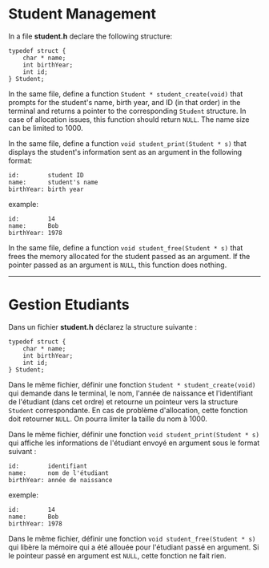 # Student Management

In a file **student.h** declare the following structure:

```
typedef struct {
    char * name;
    int birthYear;
    int id;
} Student;
```

In the same file, define a function `Student * student_create(void)`
that prompts for the student's name, birth year, and ID (in that order) in the terminal
and returns a pointer to the corresponding `Student` structure. In case of allocation issues, this function should return `NULL`. The name size can be limited to 1000.

In the same file, define a function `void student_print(Student * s)`
that displays the student's information sent as an argument in the following format:
```
id:        student ID
name:      student's name
birthYear: birth year
```
example:
```
id:        14
name:      Bob
birthYear: 1978
```

In the same file, define a function `void student_free(Student * s)`
that frees the memory allocated for the student passed as an argument.
If the pointer passed as an argument is `NULL`, this function does nothing.

---

# Gestion Etudiants

Dans un fichier **student.h** déclarez la structure suivante :

```
typedef struct {
    char * name;
    int birthYear;
    int id;
} Student;
```

Dans le même fichier, définir une fonction `Student * student_create(void)`
qui demande dans le terminal, le nom, l'année de naissance et l'identifiant de l'étudiant (dans cet ordre)
et retourne un pointeur vers la structure `Student` correspondante. En cas de problème d'allocation, cette fonction doit retourner `NULL`. On pourra limiter la taille du nom à 1000.

Dans le même fichier, définir une fonction `void student_print(Student * s)`
qui affiche les informations de l'étudiant envoyé en argument sous le format suivant :
```
id:        identifiant
name:      nom de l'étudiant
birthYear: année de naissance
```
exemple:
```
id:        14
name:      Bob
birthYear: 1978
```

Dans le même fichier, définir une fonction `void student_free(Student * s)`
qui libère la mémoire qui a été allouée pour l'étudiant passé en argument.
Si le pointeur passé en argument est `NULL`, cette fonction ne fait rien.

